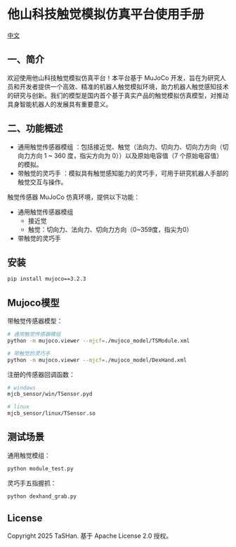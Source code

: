 # 他山科技触觉模拟仿真平台使用手册

[中文](README_zh.md)

## 一、简介
欢迎使用他山科技触觉模拟仿真平台！本平台基于 MuJoCo 开发，旨在为研究人员和开发者提供一个高效、精准的机器人触觉模拟环境，助力机器人触觉感知技术的研究与创新。我们的模型是国内首个基于真实产品的触觉模拟仿真模型，对推动具身智能机器人的发展具有重要意义。

## 二、功能概述
- 通用触觉传感器模组 ：包括接近觉、触觉（法向力、切向力、切向力方向（切向力方向 1 ~ 360 度，指尖方向为 0））以及原始电容值（7 个原始电容值）的模拟。
- 带触觉的灵巧手 ：模拟具有触觉感知能力的灵巧手，可用于研究机器人手部的触觉交互与操作。

触觉传感器 MuJoCo 仿真环境，提供以下功能：

- 通用触觉传感器模组
    - 接近觉
    - 触觉：切向力、法向力、切向力方向（0~359度，指尖为0）
- 带触觉的灵巧手


## 安装

```bash
pip install mujoco==3.2.3
```

## Mujoco模型

带触觉传感器模型：

```bash
# 通用触觉传感器模组
python -m mujoco.viewer --mjcf=./mujoco_model/TSModule.xml

# 带触觉的灵巧手
python -m mujoco.viewer --mjcf=./mujoco_model/DexHand.xml
```

注册的传感器回调函数：

```bash
# windows
mjcb_sensor/win/TSensor.pyd

# linux
mjcb_sensor/linux/TSensor.so
```

## 测试场景

通用触觉模组：
```bash
python module_test.py
```

灵巧手五指握抓：
```bash
python dexhand_grab.py
```


## License

Copyright 2025 TaSHan. 基于 Apache License 2.0 授权。
